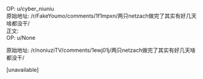 
OP: u/cyber_niuniu  
原始地址: /r/FakeYoumo/comments/1f1mpxn/两只netzach做完了其实有好几天啥都没干/  
正文:  
OP: u/None  

 原始地址: /r/noniuziTV/comments/1ewj01j/两只netzach做完了其实有好几天啥都没干/  

[unavailable]

